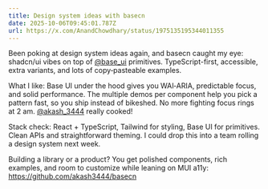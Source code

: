 ```yaml
---
title: Design system ideas with basecn
date: 2025-10-06T09:45:01.787Z
url: https://x.com/AnandChowdhary/status/1975135195344011355
---
```


Been poking at design system ideas again, and basecn caught my eye: shadcn/ui vibes on top of [@base\_ui](https://x.com/base%5Fui) primitives. TypeScript-first, accessible, extra variants, and lots of copy‑pasteable examples.  
  
What I like: Base UI under the hood gives you WAI‑ARIA, predictable focus, and solid performance. The multiple demos per component help you pick a pattern fast, so you ship instead of bikeshed. No more fighting focus rings at 2 am. [@akash\_3444](https://x.com/akash%5F3444) really cooked!  
  
Stack check: React + TypeScript, Tailwind for styling, Base UI for primitives. Clean APIs and straightforward theming. I could drop this into a team rolling a design system next week.  
  
Building a library or a product? You get polished components, rich examples, and room to customize while leaning on MUI a11y: <https://github.com/akash3444/basecn>
